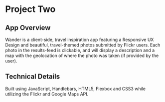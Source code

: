 # Project Two

## App Overview
Wander is a client-side, travel inspiration app featuring a Responsive UX Design and beautiful, travel-themed photos submitted by Flickr users. Each photo in the results-feed is clickable, and will display a description and a map with the geolocation of where the photo was taken (if provided by the user).

## Technical Details
Built using JavaScript, Handlebars, HTML5, Flexbox and CSS3 while utilizing the Flickr and Google Maps API.
